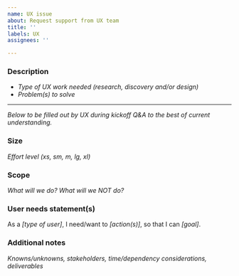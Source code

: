 ```yaml
---
name: UX issue
about: Request support from UX team
title: ''
labels: UX
assignees: ''

---
```


### Description
- _Type of UX work needed (research, discovery and/or design)_
- _Problem(s) to solve_

***
_Below to be filled out by UX during kickoff Q&A to the best of current understanding._

### Size
_Effort level (xs, sm, m, lg, xl)_

### Scope
_What will we do? What will we NOT do?_

### User needs statement(s)
As a _[type of user]_, I need/want to _[action(s)]_, so that I can _[goal]_.

### Additional notes
_Knowns/unknowns, stakeholders, time/dependency considerations, deliverables_
